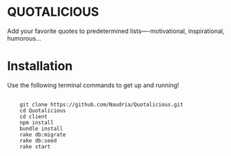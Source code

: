 # QUOTALICIOUS

Add your favorite quotes to predetermined lists—-motivational, inspirational, humorous... 

# Installation

Use the following terminal commands to get up and running!

<pre>
  <code>
    git clone https://github.com/Naudria/Quotalicious.git
    cd Quotalicious
    cd client
    npm install
    bundle install
    rake db:migrate
    rake db:seed
    rake start
  </code>
<pre>